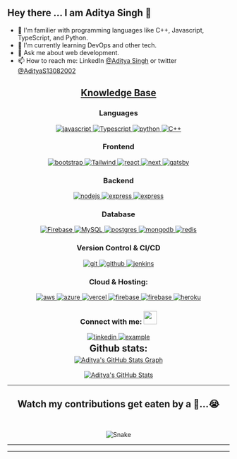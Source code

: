 ## Hey there ... I am Aditya Singh 👋

- 🧓 I'm familier with programming languages like C++, Javascript, TypeScript, and Python.
- 🌱 I'm currently learning DevOps and other tech.   
- 💬 Ask me about web development. 
- 📫 How to reach me: LinkedIn [@Aditya Singh](https://www.linkedin.com/in/adityasingh----/) or twitter [@AdityaS13082002](https://twitter.com/AdityaS13082002)


<h2 align="center"><u><b>Knowledge Base</b></u></h2>
<h3 align="center">Languages</h3>
<p align="center">
  <a href="https://developer.mozilla.org/en-US/docs/Web/JavaScript" target="_blank"> 
    <img src="https://img.shields.io/badge/Javascript-F7DF1E.svg?style=for-the-badge&logo=javascript&logoColor=black" 
      alt="javascript"/> 
  </a>
  <a href="https://www.typescriptlang.org/" target="_blank"> 
    <img src="https://shields.io/badge/TypeScript-3178C6?style=for-the-badge&logo=TypeScript&logoColor=black" 
      alt="Typescript"/> 
  </a>
  <a href="https://www.python.org" target="_blank"> 
    <img src="https://img.shields.io/badge/python-3670A0?style=for-the-badge&logo=python&logoColor=ffdd54"
      alt="python"/> 
  </a>
  <a href="https://cplusplus.com/doc/tutorial/" target="_blank"> 
    <img src="https://img.shields.io/badge/C++-00599C?style=for-the-badge&logo=c++logoColor=black"
      alt="C++"/>
  </a>
</p>
<h3 align="center">Frontend</h3>
<p align="center">
      <a href="https://getbootstrap.com" target="_blank">
    <img src="https://img.shields.io/badge/bootstrap-7952B3.svg?style=for-the-badge&logo=bootstrap&logoColor=white"
      alt="bootstrap"/>
  </a>
  <a href="https://tailwindcss.com/" target="_blank">
    <img src="https://img.shields.io/badge/tailwindcss-%2338B2AC.svg?style=for-the-badge&logo=tailwind-css&logoColor=white"
      alt="Tailwind"/>
  </a>
  <a href="https://reactjs.org/" target="_blank"> 
    <img src="https://img.shields.io/badge/reactjs-61DAFB.svg?style=for-the-badge&logo=react&logoColor=black"
      alt="react"/> 
  </a>
  <a href="https://nextjs.org/" target="_blank">
    <img src="https://camo.githubusercontent.com/8552f38715af0ea9f364801b055f7a2448812b49075860983d53a81414349623/68747470733a2f2f696d672e736869656c64732e696f2f7374617469632f76313f7374796c653d666f722d7468652d6261646765266d6573736167653d4e6578742e6a7326636f6c6f723d303030303030266c6f676f3d4e6578742e6a73266c6f676f436f6c6f723d464646464646266c6162656c3d" alt="next"/> 
  </a>
  <a href="https://www.gatsbyjs.com/" target="_blank">
    <img src="https://img.shields.io/badge/Gatsby-%23663399.svg?style=for-the-badge&logo=gatsby&logoColor=white"
      alt="gatsby"/>
  </a>
  
  </a>
</p>
<h3 align="center">Backend</h3>
<p align="center">
  <a href="https://nodejs.org" target="_blank"> 
    <img src="https://img.shields.io/badge/node.js-339933.svg?style=for-the-badge&logo=nodedotjs&logoColor=white"
      alt="nodejs"/> 
  </a>
  <a href="https://expressjs.com" target="_blank">
    <img src="https://img.shields.io/badge/express-000000.svg?style=for-the-badge&logo=express&logoColor=white"
      alt="express" />
  </a>
  <a href="https://nestjs.com/" target="_blank">
    <img src="https://img.shields.io/badge/nestjs-%23E0234E.svg?style=for-the-badge&logo=nestjs&logoColor=white"
      alt="express" />
  </a>
  
</p>

<h3 align="center">Database</h3>
<p align="center">
  <a href="" target="_blank"> 
    <img src="https://img.shields.io/badge/firebase-%23039BE5.svg?style=for-the-badge&logo=firebase"
      alt="Firebase"/> 
  </a>
  <a href="" target="_blank"> 
    <img src="https://img.shields.io/badge/mysql-%2300000f.svg?style=for-the-badge&logo=mysql&logoColor=white"
      alt="MySQL"/> 
  </a>
  <a href="" target="_blank"> 
    <img src="https://img.shields.io/badge/postgres-%23316192.svg?style=for-the-badge&logo=postgresql&logoColor=white"
      alt="postgres"/> 
  </a>
  <a href="https://www.mongodb.com/" target="_blank"> 
    <img src="https://img.shields.io/badge/mongodb-47A248.svg?style=for-the-badge&logo=mongodb&logoColor=white"
      alt="mongodb"/> 
  </a> 
  <a href="" target="_blank"> 
    <img src="https://img.shields.io/badge/redis-%23DD0031.svg?style=for-the-badge&logo=redis&logoColor=white"
      alt="redis"/> 
  </a> 
  
</p>
 <h3 align="center">Version Control & CI/CD</h3>
<p align="center">
  <a href="https://git-scm.com/" target="_blank">
    <img src="https://img.shields.io/badge/git-F05032.svg?style=for-the-badge&logo=git&logoColor=white"
      alt="git"/>
  </a>
  <a href="https://github.com/Adi-ty" target="_blank">
    <img src="https://img.shields.io/badge/github-181717.svg?style=for-the-badge&logo=github&logoColor=white" alt="github" />
  </a>
  <a href="" target="_blank">
    <img src="https://img.shields.io/badge/jenkins-%232C5263.svg?style=for-the-badge&logo=jenkins&logoColor=white" alt="jenkins" />
  </a>
</p>

<h3 align="center">Cloud & Hosting:</h3>
<p align="center">
   <a href="https://aws.amazon.com/" target="_blank">
    <img  src="https://img.shields.io/badge/Amazon_AWS-232F3E?style=for-the-badge&logo=amazon-aws&logoColor=white" alt="aws"/> 
  </a>
   <a href="" target="_blank">
    <img  src="https://camo.githubusercontent.com/0e86f1762fab93430da0825c20352b3cb424a65f9daa1a6073e3022a94c6dbef/68747470733a2f2f696d672e736869656c64732e696f2f7374617469632f76313f7374796c653d666f722d7468652d6261646765266d6573736167653d4d6963726f736f66742b417a75726526636f6c6f723d303037384434266c6f676f3d4d6963726f736f66742b417a757265266c6f676f436f6c6f723d464646464646266c6162656c3d" alt="azure"/> 
  </a>
  <a href="" target="_blank">
    <img  src="https://img.shields.io/badge/vercel-%23000000.svg?style=for-the-badge&logo=vercel&logoColor=white" alt="vercel"/> 
  </a>
  <a href="https://firebase.google.com/" target="_blank">
    <img src="https://img.shields.io/badge/firebase-FFCA28.svg?style=for-the-badge&logo=firebase&logoColor=black" alt="firebase"/>
  </a>
  <a href="https://netlify.com/" target="_blank">
    <img src="https://img.shields.io/badge/netlify-00C7B7.svg?style=for-the-badge&logo=netlify&logoColor=black" alt="firebase"/>
  </a>
  <a href="https://heroku.com" target="_blank"> 
    <img src="https://img.shields.io/badge/heroku-430098.svg?style=for-the-badge&logo=heroku&logoColor=white"
      alt="heroku"/> 
  </a>
<h3 align="center">Connect with me: <img src = "https://raw.githubusercontent.com/ShahriarShafin/ShahriarShafin/main/Assets/handshake.gif" height="30px"/></h3>
<div style="margin-top:10px" align="center">
  <div>
    <a  href="https://www.linkedin.com/in/adityasingh----/" target="_blank">
      <img src="https://img.shields.io/badge/Linked%20In-0A66C2.svg?style=for-the-badge&logo=linkedin&logoColor=white" alt="linkedin"/>
    </a>
    <a href="https://twitter.com/AdityaS13082002" target="_blank">
      <img src="https://img.shields.io/badge/Twitter-1DA1F2.svg?style=for-the-badge&logo=twitter&logoColor=white" alt="example"/>
    </a>
  </div>
</div>
<!-- <div align="center">
  <h2 align="center" style="margin: 5px 10px;">Github stats:</h2>  -->
<!-- 
<a href="https://github.com/Adi-ty">
  <img align="center" src="https://github-profile-summary-cards.vercel.app/api/cards/profile-details?username=Adi-ty&theme=gruvbox&hide_border=true)](https://github.com/Adi-ty" alt="Aditya's GitHub Stats Graph"/>
</a> -->
<!-- <br><br>
<a href="https://github.com/Adi-ty">
  <img align="center" src="https://github-readme-stats.vercel.app/api?username=Adi-ty&count_private=true&show_icons=true&theme=gruvbox&hide_border=true&custom_title=Aditya%20%27s%20Github%20Stats" alt="Aditya's GitHub Stats" />
</a> -->
</div>
<div align="center">
  <h2 align="center" style="margin: 5px 10px;">Github stats:</h2> 

<a href="https://github.com/Adi-ty">
  <img align="center" src="https://github-profile-summary-cards.vercel.app/api/cards/profile-details?username=Adi-ty&theme=gruvbox&hide_border=true)](https://github.com/Adi-ty" alt="Aditya's GitHub Stats Graph"/>
</a>
<br><br>
<a href="https://github.com/Adi-ty">
  <img align="center" src="https://github-readme-stats.vercel.app/api?username=Adi-ty&count_private=true&show_icons=true&theme=gruvbox&hide_border=true&custom_title=Aditya%20%27s%20Github%20Stats" alt="Aditya's GitHub Stats" />
</a>
</div>
<div style="margin-top:5px" align="center">
<hr>

<h2 align='center'>Watch my contributions get eaten by a 🐍...😭</h2>
<br>

![Snake](https://user-images.githubusercontent.com/96336775/182021699-2259529a-dcbd-4efb-b9cc-10dc78f3fa24.svg)

</div>
<hr>


------
